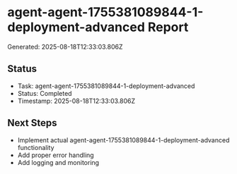 # agent-agent-1755381089844-1-deployment-advanced Report

Generated: 2025-08-18T12:33:03.806Z

## Status
- Task: agent-agent-1755381089844-1-deployment-advanced
- Status: Completed
- Timestamp: 2025-08-18T12:33:03.806Z

## Next Steps
- Implement actual agent-agent-1755381089844-1-deployment-advanced functionality
- Add proper error handling
- Add logging and monitoring
